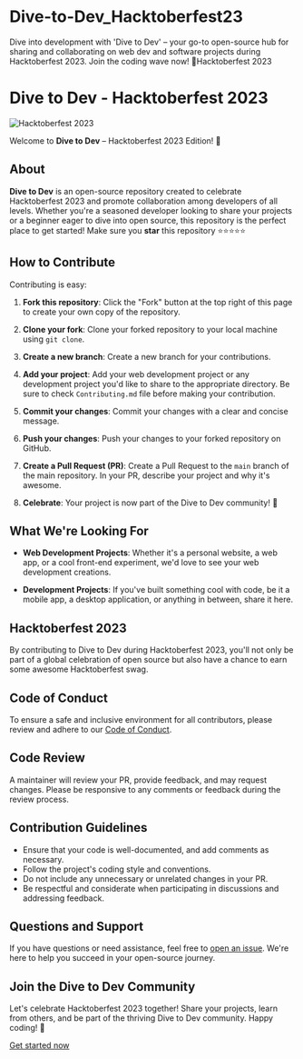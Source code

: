 # Dive-to-Dev_Hacktoberfest23

Dive into development with 'Dive to Dev' – your go-to open-source hub for sharing and collaborating on web dev and software projects during Hacktoberfest 2023. Join the coding wave now! 🚀Hacktoberfest 2023

# Dive to Dev - Hacktoberfest 2023

![Hacktoberfest 2023](https://img.shields.io/badge/Hacktoberfest-2023-brightgreen)

Welcome to **Dive to Dev** – Hacktoberfest 2023 Edition! 🚀

## About

**Dive to Dev** is an open-source repository created to celebrate Hacktoberfest 2023 and promote collaboration among developers of all levels. Whether you're a seasoned developer looking to share your projects or a beginner eager to dive into open source, this repository is the perfect place to get started! Make sure you **star** this repository ⭐⭐⭐⭐⭐

## How to Contribute

Contributing is easy:

1. **Fork this repository**: Click the "Fork" button at the top right of this page to create your own copy of the repository.

2. **Clone your fork**: Clone your forked repository to your local machine using `git clone`.

3. **Create a new branch**: Create a new branch for your contributions.

4. **Add your project**: Add your web development project or any development project you'd like to share to the appropriate directory. Be sure to check `Contributing.md` file before making your contribution.

5. **Commit your changes**: Commit your changes with a clear and concise message.

6. **Push your changes**: Push your changes to your forked repository on GitHub.

7. **Create a Pull Request (PR)**: Create a Pull Request to the `main` branch of the main repository. In your PR, describe your project and why it's awesome.

8. **Celebrate**: Your project is now part of the Dive to Dev community! 🎉

## What We're Looking For

- **Web Development Projects**: Whether it's a personal website, a web app, or a cool front-end experiment, we'd love to see your web development creations.

- **Development Projects**: If you've built something cool with code, be it a mobile app, a desktop application, or anything in between, share it here.

## Hacktoberfest 2023

By contributing to Dive to Dev during Hacktoberfest 2023, you'll not only be part of a global celebration of open source but also have a chance to earn some awesome Hacktoberfest swag.

## Code of Conduct

To ensure a safe and inclusive environment for all contributors, please review and adhere to our [Code of Conduct](CODE_OF_CONDUCT.md).

## Code Review

A maintainer will review your PR, provide feedback, and may request changes. Please be responsive to any comments or feedback during the review process.

## Contribution Guidelines

- Ensure that your code is well-documented, and add comments as necessary.
- Follow the project's coding style and conventions.
- Do not include any unnecessary or unrelated changes in your PR.
- Be respectful and considerate when participating in discussions and addressing feedback.

## Questions and Support

If you have questions or need assistance, feel free to [open an issue](https://github.com/your-username/dive-to-dev/issues). We're here to help you succeed in your open-source journey.

## Join the Dive to Dev Community

Let's celebrate Hacktoberfest 2023 together! Share your projects, learn from others, and be part of the thriving Dive to Dev community. Happy coding! 🌟

[Get started now](#)

